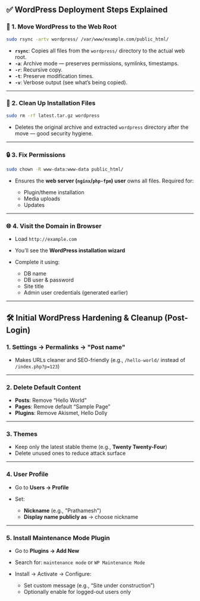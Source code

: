 ## ✅ WordPress Deployment Steps Explained

### 📁 1. Move WordPress to the Web Root

```bash
sudo rsync -artv wordpress/ /var/www/example.com/public_html/
```

* **`rsync`**: Copies all files from the `wordpress/` directory to the actual web root.
* **`-a`**: Archive mode — preserves permissions, symlinks, timestamps.
* **`-r`**: Recursive copy.
* **`-t`**: Preserve modification times.
* **`-v`**: Verbose output (see what’s being copied).

---

### 🧹 2. Clean Up Installation Files

```bash
sudo rm -rf latest.tar.gz wordpress
```

* Deletes the original archive and extracted `wordpress` directory after the move — good security hygiene.

---

### 🔒 3. Fix Permissions

```bash
sudo chown -R www-data:www-data public_html/
```

* Ensures the **web server (`nginx`/`php-fpm`) user** owns all files. Required for:

  * Plugin/theme installation
  * Media uploads
  * Updates

---

### 🌐 4. Visit the Domain in Browser

* Load `http://example.com`
* You’ll see the **WordPress installation wizard**
* Complete it using:

  * DB name
  * DB user & password
  * Site title
  * Admin user credentials (generated earlier)

---

## 🛠️ Initial WordPress Hardening & Cleanup (Post-Login)

### 1. **Settings → Permalinks → "Post name"**

* Makes URLs cleaner and SEO-friendly (e.g., `/hello-world/` instead of `/index.php?p=123`)

---

### 2. **Delete Default Content**

* **Posts**: Remove “Hello World”
* **Pages**: Remove default “Sample Page”
* **Plugins**: Remove Akismet, Hello Dolly

---

### 3. **Themes**

* Keep only the latest stable theme (e.g., **Twenty Twenty-Four**)
* Delete unused ones to reduce attack surface

---

### 4. **User Profile**

* Go to **Users → Profile**
* Set:

  * **Nickname** (e.g., "Prathamesh")
  * **Display name publicly as** → choose nickname

---

### 5. **Install Maintenance Mode Plugin**

* Go to **Plugins → Add New**
* Search for: `maintenance mode` or `WP Maintenance Mode`
* Install → Activate → Configure:

  * Set custom message (e.g., “Site under construction”)
  * Optionally enable for logged-out users only
